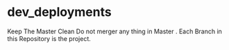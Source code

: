 # dev_deployments

Keep The Master Clean Do not merger any thing in Master .
Each Branch in this Repository is the project.
